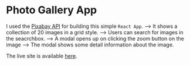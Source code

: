 # Photo Gallery App

I used the [Pixabay API](https://pixabay.com/) for building this simple `React App`.
--> It shows a collection of 20 images in a grid style.
--> Users can search for images in the seacrchbox.
--> A modal opens up on clicking the zoom button on the image
--> The modal shows some detail information about the image.

The live site is available [here]().
